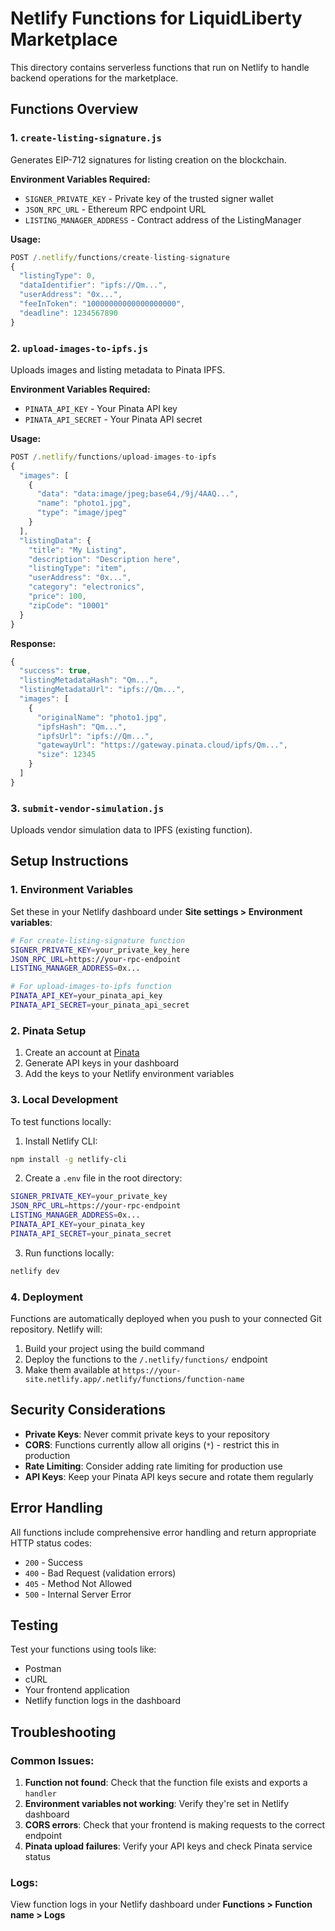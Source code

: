 # Netlify Functions for LiquidLiberty Marketplace

This directory contains serverless functions that run on Netlify to handle backend operations for the marketplace.

## Functions Overview

### 1. `create-listing-signature.js`
Generates EIP-712 signatures for listing creation on the blockchain.

**Environment Variables Required:**
- `SIGNER_PRIVATE_KEY` - Private key of the trusted signer wallet
- `JSON_RPC_URL` - Ethereum RPC endpoint URL
- `LISTING_MANAGER_ADDRESS` - Contract address of the ListingManager

**Usage:**
```javascript
POST /.netlify/functions/create-listing-signature
{
  "listingType": 0,
  "dataIdentifier": "ipfs://Qm...",
  "userAddress": "0x...",
  "feeInToken": "10000000000000000000",
  "deadline": 1234567890
}
```

### 2. `upload-images-to-ipfs.js`
Uploads images and listing metadata to Pinata IPFS.

**Environment Variables Required:**
- `PINATA_API_KEY` - Your Pinata API key
- `PINATA_API_SECRET` - Your Pinata API secret

**Usage:**
```javascript
POST /.netlify/functions/upload-images-to-ipfs
{
  "images": [
    {
      "data": "data:image/jpeg;base64,/9j/4AAQ...",
      "name": "photo1.jpg",
      "type": "image/jpeg"
    }
  ],
  "listingData": {
    "title": "My Listing",
    "description": "Description here",
    "listingType": "item",
    "userAddress": "0x...",
    "category": "electronics",
    "price": 100,
    "zipCode": "10001"
  }
}
```

**Response:**
```javascript
{
  "success": true,
  "listingMetadataHash": "Qm...",
  "listingMetadataUrl": "ipfs://Qm...",
  "images": [
    {
      "originalName": "photo1.jpg",
      "ipfsHash": "Qm...",
      "ipfsUrl": "ipfs://Qm...",
      "gatewayUrl": "https://gateway.pinata.cloud/ipfs/Qm...",
      "size": 12345
    }
  ]
}
```

### 3. `submit-vendor-simulation.js`
Uploads vendor simulation data to IPFS (existing function).

## Setup Instructions

### 1. Environment Variables
Set these in your Netlify dashboard under **Site settings > Environment variables**:

```bash
# For create-listing-signature function
SIGNER_PRIVATE_KEY=your_private_key_here
JSON_RPC_URL=https://your-rpc-endpoint
LISTING_MANAGER_ADDRESS=0x...

# For upload-images-to-ipfs function
PINATA_API_KEY=your_pinata_api_key
PINATA_API_SECRET=your_pinata_api_secret
```

### 2. Pinata Setup
1. Create an account at [Pinata](https://pinata.cloud/)
2. Generate API keys in your dashboard
3. Add the keys to your Netlify environment variables

### 3. Local Development
To test functions locally:

1. Install Netlify CLI:
```bash
npm install -g netlify-cli
```

2. Create a `.env` file in the root directory:
```bash
SIGNER_PRIVATE_KEY=your_private_key
JSON_RPC_URL=https://your-rpc-endpoint
LISTING_MANAGER_ADDRESS=0x...
PINATA_API_KEY=your_pinata_key
PINATA_API_SECRET=your_pinata_secret
```

3. Run functions locally:
```bash
netlify dev
```

### 4. Deployment
Functions are automatically deployed when you push to your connected Git repository. Netlify will:

1. Build your project using the build command
2. Deploy the functions to the `/.netlify/functions/` endpoint
3. Make them available at `https://your-site.netlify.app/.netlify/functions/function-name`

## Security Considerations

- **Private Keys**: Never commit private keys to your repository
- **CORS**: Functions currently allow all origins (`*`) - restrict this in production
- **Rate Limiting**: Consider adding rate limiting for production use
- **API Keys**: Keep your Pinata API keys secure and rotate them regularly

## Error Handling

All functions include comprehensive error handling and return appropriate HTTP status codes:

- `200` - Success
- `400` - Bad Request (validation errors)
- `405` - Method Not Allowed
- `500` - Internal Server Error

## Testing

Test your functions using tools like:
- Postman
- cURL
- Your frontend application
- Netlify function logs in the dashboard

## Troubleshooting

### Common Issues:

1. **Function not found**: Check that the function file exists and exports a `handler`
2. **Environment variables not working**: Verify they're set in Netlify dashboard
3. **CORS errors**: Check that your frontend is making requests to the correct endpoint
4. **Pinata upload failures**: Verify your API keys and check Pinata service status

### Logs:
View function logs in your Netlify dashboard under **Functions > Function name > Logs**
